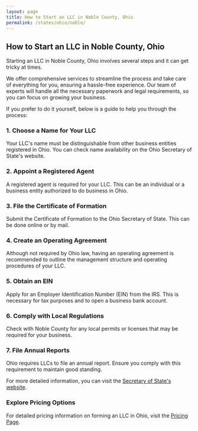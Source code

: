 ```yaml
---
layout: page
title: How to Start an LLC in Noble County, Ohio
permalink: /states/ohio/noble/
---
```


<h2>How to Start an LLC in Noble County, Ohio</h2>

<p>Starting an LLC in Noble County, Ohio involves several steps and it can get tricky at times.</p>

<p>We offer comprehensive services to streamline the process and take care of everything for you, ensuring a hassle-free experience. Our team of experts will handle all the necessary paperwork and legal requirements, so you can focus on growing your business.</p>

<p>If you prefer to do it yourself, below is a guide to help you through the process:</p>

<h3>1. Choose a Name for Your LLC</h3>
<p>Your LLC's name must be distinguishable from other business entities registered in Ohio. You can check name availability on the Ohio Secretary of State's website.</p>

<h3>2. Appoint a Registered Agent</h3>
<p>A registered agent is required for your LLC. This can be an individual or a business entity authorized to do business in Ohio.</p>

<h3>3. File the Certificate of Formation</h3>
<p>Submit the Certificate of Formation to the Ohio Secretary of State. This can be done online or by mail.</p>

<h3>4. Create an Operating Agreement</h3>
<p>Although not required by Ohio law, having an operating agreement is recommended to outline the management structure and operating procedures of your LLC.</p>

<h3>5. Obtain an EIN</h3>
<p>Apply for an Employer Identification Number (EIN) from the IRS. This is necessary for tax purposes and to open a business bank account.</p>

<h3>6. Comply with Local Regulations</h3>
<p>Check with Noble County for any local permits or licenses that may be required for your business.</p>

<h3>7. File Annual Reports</h3>
<p>Ohio requires LLCs to file an annual report. Ensure you comply with this requirement to maintain good standing.</p>

<p>For more detailed information, you can visit the <a href="https://www.sos.ohio.gov/">Secretary of State's website</a>.</p>

<h3>Explore Pricing Options</h3>
<p>For detailed pricing information on forming an LLC in Ohio, visit the <a href="{ '/new-pricing/' | relative_url }">Pricing Page</a>.</p>

